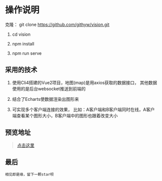 # 操作说明

克隆： git clone https://github.com/githyw/vision.git

1. cd vision

2. npm install

3. npm run serve

## 采用的技术

1. 使用Cli4搭建的Vue2项目，地图(map)是用axios获取的数据接口， 其他数据使用的是后台websocket推送到前端的

2. 结合了Echarts使数据渲染出图形来

3. 可实现多个客户端连接的效果， 比如：A客户端和B客户端同时在线，A客户端查看某个图形大小，B客户端中的图形也跟着改变大小

## 预览地址
> [点击这里](http://42.192.16.209/)


## 最后
`相见即是缘，留下一颗star呗`
